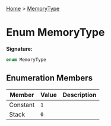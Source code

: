 [Home](../index.md) &gt; [MemoryType](./memorytype.md)

# Enum MemoryType


<b>Signature:</b>

```typescript
enum MemoryType 
```

## Enumeration Members

|  Member | Value | Description |
|  --- | --- | --- |
|  Constant | `1` |  |
|  Stack | `0` |  |


